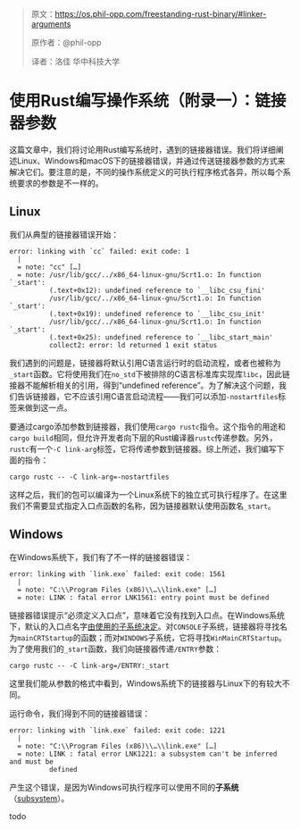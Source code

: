 >原文：https://os.phil-opp.com/freestanding-rust-binary/#linker-arguments
>
>原作者：@phil-opp
>
>译者：洛佳  华中科技大学

# 使用Rust编写操作系统（附录一）：链接器参数

这篇文章中，我们将讨论用Rust编写系统时，遇到的链接器错误。我们将详细阐述Linux、Windows和macOS下的链接器错误，并通过传送链接器参数的方式来解决它们。要注意的是，不同的操作系统定义的可执行程序格式各异，所以每个系统要求的参数是不一样的。

## Linux

我们从典型的链接器错误开始：

```
error: linking with `cc` failed: exit code: 1
  |
  = note: "cc" […]
  = note: /usr/lib/gcc/../x86_64-linux-gnu/Scrt1.o: In function `_start':
          (.text+0x12): undefined reference to `__libc_csu_fini'
          /usr/lib/gcc/../x86_64-linux-gnu/Scrt1.o: In function `_start':
          (.text+0x19): undefined reference to `__libc_csu_init'
          /usr/lib/gcc/../x86_64-linux-gnu/Scrt1.o: In function `_start':
          (.text+0x25): undefined reference to `__libc_start_main'
          collect2: error: ld returned 1 exit status
```

我们遇到的问题是，链接器将默认引用C语言运行时的启动流程，或者也被称为`_start`函数。它将使用我们在`no_std`下被排除的C语言标准库实现库`libc`，因此链接器不能解析相关的引用，得到“undefined reference”。为了解决这个问题，我们告诉链接器，它不应该引用C语言启动流程——我们可以添加`-nostartfiles`标签来做到这一点。

要通过cargo添加参数到链接器，我们使用`cargo rustc`指令。这个指令的用途和`cargo build`相同，但允许开发者向下层的Rust编译器`rustc`传递参数。另外，`rustc`有一个`-C link-arg`标签，它将传递参数到链接器。综上所述，我们编写下面的指令：

```
cargo rustc -- -C link-arg=-nostartfiles
```

这样之后，我们的包可以编译为一个Linux系统下的独立式可执行程序了。在这里我们不需要显式指定入口点函数的名称，因为链接器默认使用函数名`_start`。

## Windows

在Windows系统下，我们有了不一样的链接器错误：

```
error: linking with `link.exe` failed: exit code: 1561
  |
  = note: "C:\\Program Files (x86)\\…\\link.exe" […]
  = note: LINK : fatal error LNK1561: entry point must be defined
```

链接器错误提示“必须定义入口点”，意味着它没有找到入口点。在Windows系统下，默认的入口点名字[由使用的子系统决定](https://docs.microsoft.com/en-us/cpp/build/reference/entry-entry-point-symbol)。对`CONSOLE`子系统，链接器将寻找名为`mainCRTStartup`的函数；而对`WINDOWS`子系统，它将寻找`WinMainCRTStartup`。为了使用我们的`_start`函数，我们向链接器传递`/ENTRY`参数：

```
cargo rustc -- -C link-arg=/ENTRY:_start
```

这里我们能从参数的格式中看到，Windows系统下的链接器与Linux下的有较大不同。

运行命令，我们得到不同的链接器错误：

```
error: linking with `link.exe` failed: exit code: 1221
  |
  = note: "C:\\Program Files (x86)\\…\\link.exe" […]
  = note: LINK : fatal error LNK1221: a subsystem can't be inferred and must be
          defined
```

产生这个错误，是因为Windows可执行程序可以使用不同的**子系统**（[subsystem](https://docs.microsoft.com/en-us/cpp/build/reference/entry-entry-point-symbol)）。

todo
